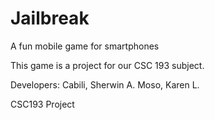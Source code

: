 # Jailbreak
A fun mobile game for smartphones

This game is a project for our CSC 193 subject. 

Developers:
Cabili, Sherwin A.
Moso, Karen L.

CSC193 Project